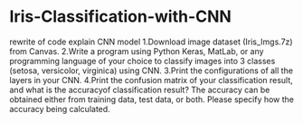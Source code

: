 # Iris-Classification-with-CNN
rewrite of code explain CNN model
1.Download image dataset (Iris_Imgs.7z) from Canvas. 2.Write a program using Python Keras, MatLab, or any programming language of your choice to classify images into 3 classes (setosa, versicolor, virginica) using CNN. 3.Print the configurations of all the layers in your CNN. 4.Print the confusion matrix of your classification result, and what is the accuracyof classification result? The accuracy can be obtained either from training data, test data, or both. Please specify how the accuracy being calculated.
